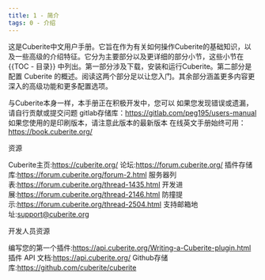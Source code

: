 ```yaml
---
title: 1 - 简介
tags: 0 - 介绍
---
```

这是Cuberite中文用户手册。它旨在作为有关如何操作Cuberite的基础知识，以及一些高级的介绍特征。它分为主要部分以及更详细的部分小节，这些小节在 {{TOC - 目录}} 中列出。第一部分涉及下载，安装和运行Cuberite。第二部分是配置 Cuberite 的概述。阅读这两个部分足以让您入门。其余部分涵盖更多内容更深入的高级功能和更多配置选项。

与Cuberite本身一样，本手册正在积极开发中，您可以
如果您发现错误或遗漏，请自行贡献或提交问题
gitlab存储库：https://gitlab.com/peg195/users-manual
如果您使用的是印刷版本，请注意此版本的最新版本
在线英文手册始终可用：https://book.cuberite.org/

资源

Cuberite主页:https://cuberite.org/
论坛:https://forum.cuberite.org/
插件存储库:https://forum.cuberite.org/forum-2.html
服务器列表:https://forum.cuberite.org/thread-1435.html
开发进展:https://forum.cuberite.org/thread-2146.html
防撞提示:https://forum.cuberite.org/thread-2504.html
支持邮箱地址:support@cuberite.org

开发人员资源

编写您的第一个插件:https://api.cuberite.org/Writing-a-Cuberite-plugin.html
插件 API 文档:https://api.cuberite.org/
Github存储库:https://github.com/cuberite/cuberite
